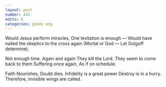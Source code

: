 ```yaml
---
layout: post
number: 432
edits: 6
categories: poems eng
---
```


Would Jesus perform miracles,
One levitation is enough —
Would have nailed the skeptics to the cross again
(Mortal or God —
Let Golgoff determine).

Not enough time. Again and again
They kill the Lord.
They seem to come back to them
Suffering once again,
As if on schedule.

Faith Nourishes,
Doubt dies.
Infidelity is a great power
Destroy is in a hurry.
Therefore, invisible wings are called.
